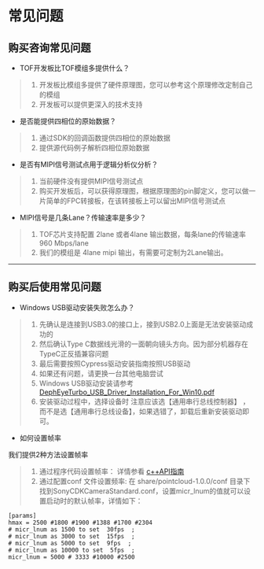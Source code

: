# 常见问题

## 购买咨询常见问题

* TOF开发板比TOF模组多提供什么？

> 1. 开发板比模组多提供了硬件原理图，您可以参考这个原理修改定制自己的模组
> 2. 开发板可以提供更深入的技术支持

* 是否能提供四相位的原始数据？

> 1. 通过SDK的回调函数提供四相位的原始数据
> 2. 提供源代码例子解析四相位原始数据

* 是否有MIPI信号测试点用于逻辑分析仪分析？

>1. 当前硬件没有提供MIPI信号测试点
>2. 购买开发板后，可以获得原理图，根据原理图的pin脚定义，您可以做一片简单的FPC转接板，在该转接板上可以留出MIPI信号测试点

* MIPI信号是几条Lane？传输速率是多少？
  
>1. TOF芯片支持配置 2lane 或者4lane 输出数据，每条lane的传输速率 960 Mbps/lane
>2. 我们的模组是 4lane mipi 输出，有需要可定制为2Lane输出。

---

## 购买后使用常见问题

* Windows USB驱动安装失败怎么办？
  
>1. 先确认是连接到USB3.0的接口上，接到USB2.0上面是无法安装驱动成功的
>2. 然后确认Type C数据线光滑的一面朝向镜头方向。因为部分机器存在TypeC正反插兼容问题
>3. 最后需要按照Cypress驱动安装指南按照USB驱动
>4. 如果还有问题，请更换一台其他电脑尝试
>5. Windows USB驱动安装请参考 [DephEyeTurbo_USB_Driver_Installation_For_Win10.pdf](https://github.com/pointcloudAI/tools_and_resources/blob/master/windows_viewer/DephEyeTurbo_USB_Driver_Installation_For_Win10%20.pdf) 
>6. 安装驱动过程中，选择设备时 注意应该选【通用串行总线控制器】 ，而不是选【通用串行总线设备】，如果选错了，卸载后重新安装驱动即可。

* 如何设置帧率
  
我们提供2种方法设置帧率
  >1. 通过程序代码设置帧率： 详情参看 [c++API指南](https://github.com/pointcloudAI/libPointCloud/blob/master/doc/UserGuide-cPlus.md)
  >2. 通过配置conf 文件设置频率:  在 share/pointcloud-1.0.0/conf 目录下找到SonyCDKCameraStandard.conf，设置micr_lnum的值就可以设置启动时的默认帧率，详情如下：
  
    
    [params]
    hmax = 2500 #1800 #1900 #1388 #1700 #2304
    # micr_lnum as 1500 to set  30fps  ; 
    # micr_lnum as 3000 to set  15fps  ; 
    # micr_lnum as 5000 to set  9fps  ; 
    # micr_lnum as 10000 to set  5fps  ; 
    micr_lnum = 5000 # 3333 #10000 #2500 




